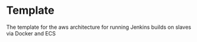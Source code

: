 # Template
The template for the aws architecture for running Jenkins builds on slaves via Docker and ECS
